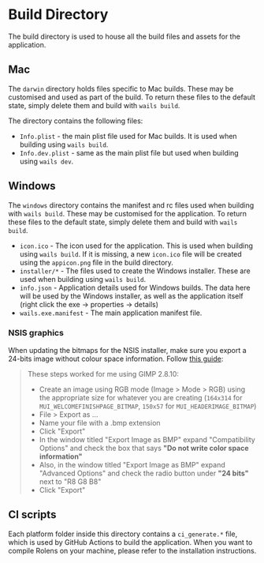# Build Directory

The build directory is used to house all the build files and assets for the application.

## Mac

The `darwin` directory holds files specific to Mac builds. These may be customised and used as part of the build. To return these files to the default state, simply delete them and build with `wails build`.

The directory contains the following files:

- `Info.plist` - the main plist file used for Mac builds. It is used when building using `wails build`.
- `Info.dev.plist` - same as the main plist file but used when building using `wails dev`.

## Windows

The `windows` directory contains the manifest and rc files used when building with `wails build`. These may be customised for the application. To return these files to the default state, simply delete them and build with `wails build`.

- `icon.ico` - The icon used for the application. This is used when building using `wails build`. If it is missing, a new `icon.ico` file will be created using the `appicon.png` file in the build directory.
- `installer/*` - The files used to create the Windows installer. These are used when building using `wails build`.
- `info.json` - Application details used for Windows builds. The data here will be used by the Windows installer, as well as the application itself (right click the exe -> properties -> details)
- `wails.exe.manifest` - The main application manifest file.

### NSIS graphics

When updating the bitmaps for the NSIS installer, make sure you export a 24-bits image without colour space information. Follow [this guide](https://stackoverflow.com/a/26471885):

> These steps worked for me using GIMP 2.8.10:
>
> * Create an image using RGB mode (Image > Mode > RGB) using the appropriate size for whatever you are creating (`164x314` for `MUI_WELCOMEFINISHPAGE_BITMAP`, `150x57` for `MUI_HEADERIMAGE_BITMAP`)
> * File > Export as ...
> * Name your file with a .bmp extension
> * Click "Export"
> * In the window titled "Export Image as BMP" expand "Compatibility Options" and check the box that says **"Do not write color space information"**
> * Also, in the window titled "Export Image as BMP" expand "Advanced Options" and check the radio button under **"24 bits"** next to "R8 G8 B8"
> * Click "Export"

## CI scripts

Each platform folder inside this directory contains a `ci_generate.*` file, which is used by GitHub Actions to build the application. When you want to compile Rolens on your machine, please refer to the installation instructions.
